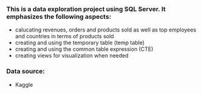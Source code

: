 ### This is a data exploration project using SQL Server. It emphasizes the following aspects:
- calucating revenues, orders and products sold as well as top employees and countries in terms of products sold
- creating and using the temporary table (temp table)
- creating and using the common table expression (CTE)
- creating views for visualization when needed

### Data source: 
- Kaggle
